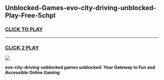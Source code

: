 
## Unblocked-Games-evo-city-driving-unblocked-Play-Free-5chpl
<h3>
<a href="https://premium76.site?title=evo-city-driving-unblocked&ref=12A">CLICK TO PLAY</a></h3>
<hr>

<h3>
<a href="https://premium76.site?title=evo-city-driving-unblocked&ref=12A">CLICK 2 PLAY</a>
  
</h3>

<a href="https://premium76.site?title=evo-city-driving-unblocked&ref=12A"><img src="https://clearcache.store/games.png"></a>


**evo-city-driving-unblocked games unblocked: Your Gateway to Fun and Accessible Online Gaming**
